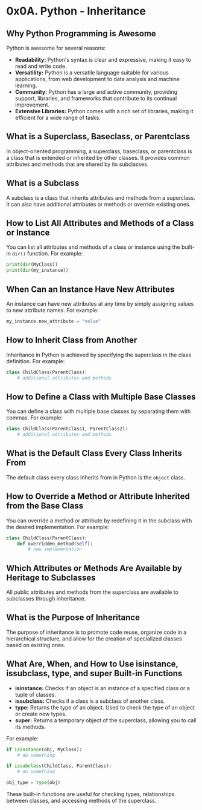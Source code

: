 # 0x0A. Python - Inheritance

## Why Python Programming is Awesome

Python is awesome for several reasons:
- **Readability:** Python's syntax is clear and expressive, making it easy to read and write code.
- **Versatility:** Python is a versatile language suitable for various applications, from web development to data analysis and machine learning.
- **Community:** Python has a large and active community, providing support, libraries, and frameworks that contribute to its continual improvement.
- **Extensive Libraries:** Python comes with a rich set of libraries, making it efficient for a wide range of tasks.

## What is a Superclass, Baseclass, or Parentclass

In object-oriented programming, a superclass, baseclass, or parentclass is a class that is extended or inherited by other classes. It provides common attributes and methods that are shared by its subclasses.

## What is a Subclass

A subclass is a class that inherits attributes and methods from a superclass. It can also have additional attributes or methods or override existing ones.

## How to List All Attributes and Methods of a Class or Instance

You can list all attributes and methods of a class or instance using the built-in `dir()` function. For example:
```python
print(dir(MyClass))
print(dir(my_instance))
```

## When Can an Instance Have New Attributes

An instance can have new attributes at any time by simply assigning values to new attribute names. For example:
```python
my_instance.new_attribute = "value"
```

## How to Inherit Class from Another

Inheritance in Python is achieved by specifying the superclass in the class definition. For example:
```python
class ChildClass(ParentClass):
    # additional attributes and methods
```

## How to Define a Class with Multiple Base Classes

You can define a class with multiple base classes by separating them with commas. For example:
```python
class ChildClass(ParentClass1, ParentClass2):
    # additional attributes and methods
```

## What is the Default Class Every Class Inherits From

The default class every class inherits from in Python is the `object` class.

## How to Override a Method or Attribute Inherited from the Base Class

You can override a method or attribute by redefining it in the subclass with the desired implementation. For example:
```python
class ChildClass(ParentClass):
    def overridden_method(self):
        # new implementation
```

## Which Attributes or Methods Are Available by Heritage to Subclasses

All public attributes and methods from the superclass are available to subclasses through inheritance.

## What is the Purpose of Inheritance

The purpose of inheritance is to promote code reuse, organize code in a hierarchical structure, and allow for the creation of specialized classes based on existing ones.

## What Are, When, and How to Use isinstance, issubclass, type, and super Built-in Functions

- **isinstance:** Checks if an object is an instance of a specified class or a tuple of classes.
- **issubclass:** Checks if a class is a subclass of another class.
- **type:** Returns the type of an object. Used to check the type of an object or create new types.
- **super:** Returns a temporary object of the superclass, allowing you to call its methods.

For example:
```python
if isinstance(obj, MyClass):
    # do something

if issubclass(ChildClass, ParentClass):
    # do something

obj_type = type(obj)
```

These built-in functions are useful for checking types, relationships between classes, and accessing methods of the superclass.
```
